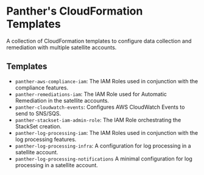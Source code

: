 # Panther's CloudFormation Templates

A collection of CloudFormation templates to configure data collection and remediation with multiple satellite accounts.

## Templates

- `panther-aws-compliance-iam`: The IAM Roles used in conjunction with the compliance features.
- `panther-remediations-iam`: The IAM Role used for Automatic Remediation in the satellite accounts.
- `panther-cloudwatch-events`: Configures AWS CloudWatch Events to send to SNS/SQS.
- `panther-stackset-iam-admin-role`: The IAM Role orchestrating the StackSet creation.
- `panther-log-processing-iam`: The IAM Roles used in conjunction with the log processing features.
- `panther-log-processing-infra`: A configuration for log processing in a satellite account.
- `panther-log-processing-notifications` A minimal configuration for log processing in a satellite account.
